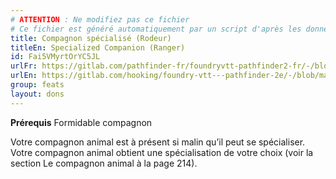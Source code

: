 ```yaml
---
# ATTENTION : Ne modifiez pas ce fichier
# Ce fichier est généré automatiquement par un script d'après les données du module Foundry VTT officiel et de sa traduction
title: Compagnon spécialisé (Rodeur)
titleEn: Specialized Companion (Ranger)
id: Fai5VMyrtOrYC5JL
urlFr: https://gitlab.com/pathfinder-fr/foundryvtt-pathfinder2-fr/-/blob/master/data/feats/Fai5VMyrtOrYC5JL.htm
urlEn: https://gitlab.com/hooking/foundry-vtt---pathfinder-2e/-/blob/master/packs/data/feats.db/specialized-companion-ranger.json
group: feats
layout: dons
---
```

**Prérequis** Formidable compagnon

Votre compagnon animal est à présent si malin qu’il peut se spécialiser. Votre compagnon animal obtient une spécialisation de votre choix (voir la section Le compagnon animal à la page 214).



